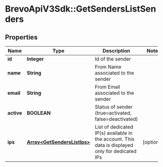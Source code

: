 # BrevoApiV3Sdk::GetSendersListSenders

## Properties
Name | Type | Description | Notes
------------ | ------------- | ------------- | -------------
**id** | **Integer** | Id of the sender | 
**name** | **String** | From Name associated to the sender | 
**email** | **String** | From Email associated to the sender | 
**active** | **BOOLEAN** | Status of sender (true&#x3D;activated, false&#x3D;deactivated) | 
**ips** | [**Array&lt;GetSendersListIps&gt;**](GetSendersListIps.md) | List of dedicated IP(s) available in the account. This data is displayed only for dedicated IPs | [optional] 


